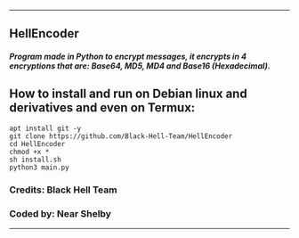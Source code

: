 <hr>
<h2>HellEncoder</h2>
<h5>Program made in Python to encrypt messages, it encrypts in 4 encryptions that are: Base64, MD5, MD4 and Base16 (Hexadecimal).</h5>
<h2>How to install and run on Debian linux and derivatives and even on Termux:</h2>

```
apt install git -y
git clone https://github.com/Black-Hell-Team/HellEncoder
cd HellEncoder
chmod +x *
sh install.sh
python3 main.py
```
<h3>Credits: Black Hell Team</h3>
<h3>Coded by: Near Shelby</h3>
<hr>
